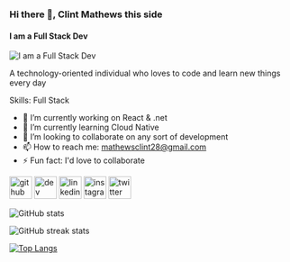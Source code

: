 ### Hi there 👋, Clint Mathews this side
#### I am a Full Stack Dev
![I am a Full Stack Dev](https://www.linkedin.com/in/clint-mathews/overlay/background-image/)

A technology-oriented individual who loves to code and learn new things every day

Skills: Full Stack

- 🔭 I’m currently working on React & .net 
- 🌱 I’m currently learning Cloud Native  
- 👯 I’m looking to collaborate on any sort of development 
- 📫 How to reach me: mathewsclint28@gmail.com 
- ⚡ Fun fact: I'd love to collaborate 


[<img src='https://cdn.jsdelivr.net/npm/simple-icons@3.0.1/icons/github.svg' alt='github' height='40'>](https://github.com/Clint-Mathews)  [<img src='https://cdn.jsdelivr.net/npm/simple-icons@3.0.1/icons/dev-dot-to.svg' alt='dev' height='40'>](https://dev.to/clintmathews)  [<img src='https://cdn.jsdelivr.net/npm/simple-icons@3.0.1/icons/linkedin.svg' alt='linkedin' height='40'>](https://www.linkedin.com/in/clint-mathews/)  [<img src='https://cdn.jsdelivr.net/npm/simple-icons@3.0.1/icons/instagram.svg' alt='instagram' height='40'>](https://www.instagram.com/clint_mathews_/)  [<img src='https://cdn.jsdelivr.net/npm/simple-icons@3.0.1/icons/twitter.svg' alt='twitter' height='40'>](https://twitter.com/clint_mathews_)  

![GitHub stats](https://github-readme-stats.vercel.app/api?username=Clint-Mathews&show_icons=true&count_private=true)  

![GitHub streak stats](https://github-readme-streak-stats.herokuapp.com/?user=Clint-Mathews)  

[![Top Langs](https://github-readme-stats.vercel.app/api/top-langs/?username=Clint-Mathews)](https://github.com/anuraghazra/github-readme-stats)

